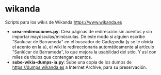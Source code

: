 # wikanda

Scripts para los wikis de Wikanda https://www.wikanda.es

* **crea-redirecciones.py**: Crea páginas de redirección sin acentos y sin importar mayúsculas/minúsculas. De este modo si alguien escribe "Sanlucar de Barrameda" en el buscador de Cadizpedia (y se le olvida el acento en la u), el wiki le redireccionaría automáticamente al artículo "Sanlúcar de Barrameda", lo que mejora la usabilidad del sitio. Y así con miles de títulos que contengan acentos.
* **sube-wikia-dumps-ia.py**: Sube una copia de los dumps de https://dumps.wikanda.es a Internet Archive, para su preservación.
